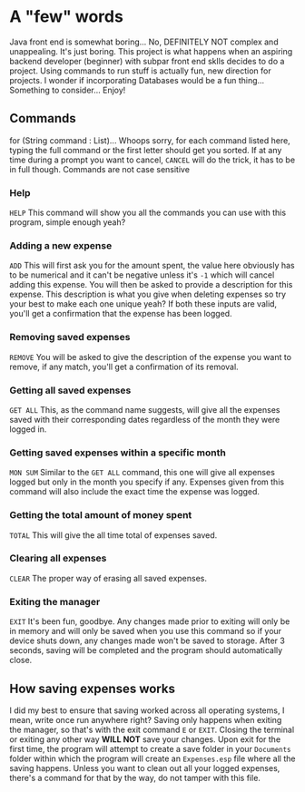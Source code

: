 # A "few" words
Java front end is somewhat boring... No, DEFINITELY NOT complex and unappealing. It's just boring.
This project is what happens when an aspiring backend developer (beginner) with subpar front end sklls decides to do a project.
Using commands to run stuff is actually fun, new direction for projects. I wonder if incorporating Databases would be a fun thing...
Something to consider... Enjoy!

## Commands
for (String command : List<String>)... Whoops sorry, for each command listed here, typing the full command or the first letter should get you sorted.
If at any time during a prompt you want to cancel, `CANCEL` will do the trick, it has to be in full though.
Commands are not case sensitive

### Help
`HELP`
This command will show you all the commands you can use with this program, simple enough yeah?

### Adding a new expense
`ADD`
This will first ask you for the amount spent, the value here obviously has to be numerical and it can't be negative unless it's `-1` which will cancel adding this expense.
You will then be asked to provide a description for this expense. This description is what you give when deleting expenses so try your best to make each one unique yeah?
If both these inputs are valid, you'll get a confirmation that the expense has been logged.

### Removing saved expenses
`REMOVE`
You will be asked to give the description of the expense you want to remove, if any match, you'll get a confirmation of its removal.

### Getting all saved expenses
`GET ALL`
This, as the command name suggests, will give all the expenses saved with their corresponding dates regardless of the month they were logged in.

### Getting saved expenses within a specific month
`MON SUM`
Similar to the `GET ALL` command, this one will give all expenses logged but only in the month you specify if any. Expenses given from this command will also include the exact time 
the expense was logged.

### Getting the total amount of money spent
`TOTAL`
This will give the all time total of expenses saved. 

### Clearing all expenses
`CLEAR`
The proper way of erasing all saved expenses.

### Exiting the manager
`EXIT`
It's been fun, goodbye. Any changes made prior to exiting will only be in memory and will only be saved when you use this command so if your device shuts down, any changes made won't be saved to storage. After 3 seconds, saving will be completed and the program should automatically close.

## How saving expenses works
I did my best to ensure that saving worked across all operating systems, I mean, write once run anywhere right?
Saving only happens when exiting the manager, so that's with the exit command `E` or `EXIT`. Closing the terminal or exiting any other way **WILL NOT** save your changes.
Upon exit for the first time, the program will attempt to create a save folder in your `Documents` folder within which the program will create an `Expenses.esp` file where all the saving happens.
Unless you want to clean out all your logged expenses, there's a command for that by the way, do not tamper with this file.
